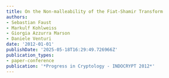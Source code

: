 ```yaml
---
title: On the Non-malleability of the Fiat-Shamir Transform
authors:
- Sebastian Faust
- Markulf Kohlweiss
- Giorgia Azzurra Marson
- Daniele Venturi
date: '2012-01-01'
publishDate: '2025-05-18T16:29:49.726966Z'
publication_types:
- paper-conference
publication: '*Progress in Cryptology - INDOCRYPT 2012*'
---
```

